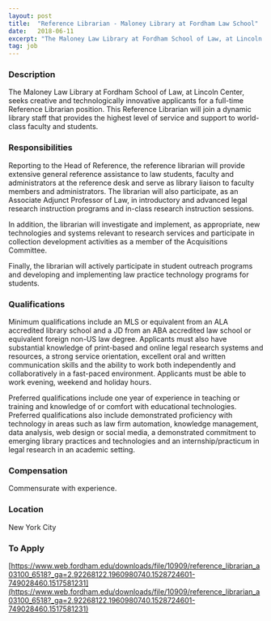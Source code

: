 ```yaml
---
layout: post
title:  "Reference Librarian - Maloney Library at Fordham Law School"
date:   2018-06-11
excerpt: "The Maloney Law Library at Fordham School of Law, at Lincoln Center, seeks creative and technologically innovative applicants for a full-time Reference Librarian position. This Reference Librarian will join a dynamic library staff that provides the highest level of service and support to world-class faculty and students."
tag: job
---
```


### Description   

The Maloney Law Library at Fordham School of Law, at Lincoln Center, seeks creative and technologically innovative applicants for a full-time Reference Librarian position. This Reference Librarian will join a dynamic library staff that provides the highest level of service and support to world-class faculty and students.


### Responsibilities   

Reporting to the Head of Reference, the reference librarian will provide extensive general reference assistance to law students, faculty and administrators at the reference desk and serve as library liaison to faculty members and administrators. The librarian will also participate, as an Associate Adjunct Professor of Law, in introductory and advanced legal research instruction programs and in-class research instruction sessions. 

In addition, the librarian will investigate and implement, as appropriate, new technologies and systems relevant to research services and participate in collection development activities as a member of the Acquisitions Committee.  

Finally, the librarian will actively participate in student outreach programs and  developing and implementing law practice technology programs for students. 



### Qualifications   

Minimum qualifications include an MLS or equivalent from an ALA accredited library school and a JD from an ABA accredited law school or equivalent foreign non-US law degree. Applicants must also have substantial knowledge of print-based and online legal research systems and resources, a strong service orientation, excellent oral and written communication skills and the ability to work both independently and collaboratively in a fast-paced environment. Applicants must be able to work evening, weekend and holiday hours. 

Preferred qualifications include one year of experience in teaching or training and knowledge of or comfort with educational technologies. Preferred qualifications also include demonstrated proficiency with technology in areas such as law firm automation, knowledge management, data analysis, web design or social media, a demonstrated commitment to emerging library practices and technologies and an internship/practicum in legal research in an academic setting. 


### Compensation   

Commensurate with experience.


### Location   

New York City




### To Apply   

[https://www.web.fordham.edu/downloads/file/10909/reference_librarian_a03100_6518?_ga=2.92268122.1960980740.1528724601-749028460.1517581231](https://www.web.fordham.edu/downloads/file/10909/reference_librarian_a03100_6518?_ga=2.92268122.1960980740.1528724601-749028460.1517581231)






